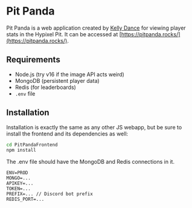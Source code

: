 # Pit Panda

Pit Panda is a web application created by [Kelly Dance](https://github.com/kelly-dance) for viewing player stats in the Hypixel Pit. It can be accessed at [https://pitpanda.rocks/](https://pitpanda.rocks/).

## Requirements

- Node.js (try v16 if the image API acts weird)
- MongoDB (persistent player data)
- Redis (for leaderboards)
- `.env` file

## Installation

Installation is exactly the same as any other JS webapp, but be sure to install the frontend and its dependencies as well:

```bash
cd PitPandaFrontend
npm install
```

The .env file should have the MongoDB and Redis connections in it.
```
ENV=PROD
MONGO=...
APIKEY=...
TOKEN=...
PREFIX=... // Discord bot prefix
REDIS_PORT=...
```
